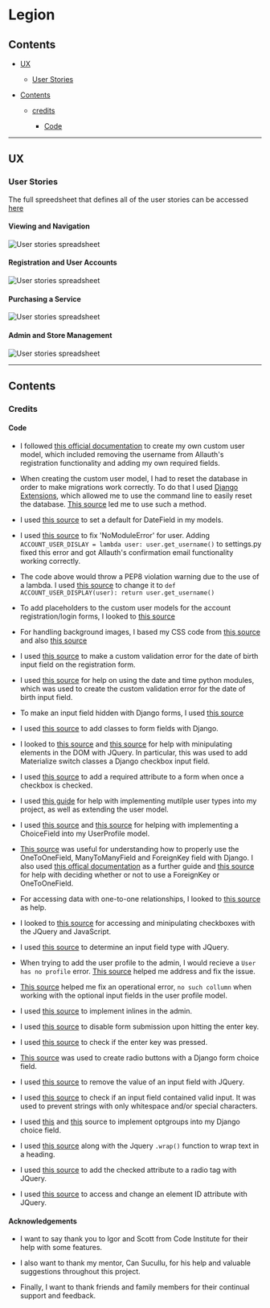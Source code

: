 # Legion


## Contents 

- [UX](#ux)

    - [User Stories](#user-stories)

- [Contents](#contents)

    - [credits](#credits)

        - [Code](#code)



-----

## UX


### User Stories

The full spreedsheet that defines all of the user stories can be accessed [here](https://docs.google.com/spreadsheets/d/1KYb3yVm8IIQM_jBeD-Tyxuno-kC5TYOTrA6sQpfI36Y/edit?usp=sharing)

#### Viewing and Navigation

![User stories spreadsheet](documentation/media/user-stories-1.png)


#### Registration and User Accounts

![User stories spreadsheet](documentation/media/user-stories-1.png)


#### Purchasing a Service

![User stories spreadsheet](documentation/media/user-stories-1.png)


#### Admin and Store Management

![User stories spreadsheet](documentation/media/user-stories-1.png)


-----

## Contents


### Credits

#### Code

- I followed [this official documentation](https://docs.djangoproject.com/en/dev/topics/auth/customizing/#using-a-custom-user-model-when-starting-a-project) to create my own custom user model, which included removing the username from Allauth's registration functionality and adding my own required fields.

- When creating the custom user model, I had to reset the database in order to make migrations work correctly. To do that I used [Django Extensions](https://django-extensions.readthedocs.io/en/latest/), which allowed me to use the command line to easily reset the database. [This source](https://stackoverflow.com/questions/2289187/complete-django-db-reset) led me to use such a method.

- I used [this source](https://www.fullstackpython.com/django-utils-timezone-now-examples.html) to set a default for DateField in my models.

- I used [this source](https://github.com/Tivix/django-rest-auth/issues/261) to fix 'NoModuleError' for user. Adding `ACCOUNT_USER_DISLAY = lambda user: user.get_username()` to settings.py fixed this error and got Allauth's confirmation email functionality working correctly.

- The code above would throw a PEP8 violation warning due to the use of a lambda. I used [this source](https://stackoverflow.com/questions/25010167/e731-do-not-assign-a-lambda-expression-use-a-def) to change it to `def ACCOUNT_USER_DISPLAY(user): return user.get_username()`

- To add placeholders to the custom user models for the account registration/login forms, I looked to [this source](https://izziswift.com/how-do-i-add-a-placeholder-on-a-charfield-in-django/)

- For handling background images, I based my CSS code from [this source](https://www.sitepoint.com/css3-transform-background-image/) and also [this source](https://css-tricks.com/almanac/properties/b/background-position/)

- I used [this source](https://www.geeksforgeeks.org/custom-field-validations-in-django-models/) to make a custom validation error for the date of birth input field on the registration form.

- I used [this source](https://www.tutorialsrack.com/articles/205/how-to-get-the-year-month-and-day-from-a-datetime-in-python) for help on using the date and time python modules, which was used to create the custom validation error for the date of birth input field.

- To make an input field hidden with Django forms, I used [this source](https://stackoverflow.com/questions/6862250/change-a-django-form-field-to-a-hidden-field)

- I used [this source](https://stackoverflow.com/questions/29716023/add-class-to-form-field-django-modelform) to add classes to form fields with Django.

- I looked to [this source](https://stackoverflow.com/questions/20100055/add-class-on-sibling-next-to-element) and [this source](https://stackoverflow.com/questions/2607592/jquery-add-next-to-add-after) for help with minipulating elements in the DOM with JQuery. In particular, this was used to add Materialize switch classes a Django checkbox input field.

- I used [this source](https://stackoverflow.com/questions/10159214/why-does-dynamically-changing-a-checkbox-not-trigger-a-form-change-event) to add a required attribute to a form when once a checkbox is checked.

- I used [this guide](https://simpleisbetterthancomplex.com/tutorial/2018/01/18/how-to-implement-multiple-user-types-with-django.html) for help with implementing mutilple user types into my project, as well as extending the user model.

- I used [this source](https://stackoverflow.com/questions/18676156/how-to-properly-use-the-choices-field-option-in-django) and [this source](https://docs.djangoproject.com/en/3.0/ref/models/fields/#enumeration-types) for helping with implementing a ChoiceField into my UserProfile model.

- [This source](https://www.geeksforgeeks.org/python-relational-fields-in-django-models/) was useful for understanding how to properly use the OneToOneField, ManyToManyField and ForeignKey field with Django. I also used [this offical documentation](https://docs.djangoproject.com/en/3.2/topics/db/examples/one_to_one/) as a further guide and [this source](https://stackoverflow.com/questions/5870537/whats-the-difference-between-django-onetoonefield-and-foreignkey) for help with deciding whether or not to use a ForeignKey or OneToOneField.

- For accessing data with one-to-one relationships, I looked to [this source](https://djangowaves.com/resources/django-one-to-one-field/) as help.

- I looked to [this source](https://www.codewall.co.uk/jquery-checkbox-checked-check-get-set-value/) for accessing and minipulating checkboxes with the JQuery and JavaScript.

- I used [this source](https://stackoverflow.com/questions/3165413/how-to-get-input-type-using-jquery) to determine an input field type with JQuery.

- When trying to add the user profile to the admin, I would recieve a `User has no profile` error. [This source](https://stackoverflow.com/questions/36317816/relatedobjectdoesnotexist-user-has-no-userprofile) helped me address and fix the issue.

- [This source](https://stackoverflow.com/questions/26312219/operationalerror-no-such-column-django) helped me fix an operational error, `no such collumn` when working with the optional input fields in the user profile model.

- I used [this source](https://stackoverflow.com/questions/38787889/django-admin-edit-fields-of-one-to-one-model-class) to implement inlines in the admin.

- I used [this source](https://stackoverflow.com/questions/11235622/jquery-disable-form-submit-on-enter) to disable form submission upon hitting the enter key.

- I used [this source](https://www.w3docs.com/snippets/javascript/how-to-check-if-an-enter-key-is-pressed-with-jquery.html) to check if the enter key was pressed.

- [This source](http://www.learningaboutelectronics.com/Articles/How-to-create-radio-buttons-in-a-Django-form.php) was used to create radio buttons with a Django form choice field.

- I used [this source](https://stackoverflow.com/questions/1524916/remove-value-of-input-using-jquery) to remove the value of an input field with JQuery.

- I used [this source](https://stackoverflow.com/questions/61550004/check-if-string-contains-any-letter-javascript-jquery) to check if an input field contained valid input. It was used to prevent strings with only whitespace and/or special characters.

- I used [this](https://stackoverflow.com/questions/15210511/django-modelchoicefield-optgroup-tag) and [this](https://docs.djangoproject.com/en/3.0/ref/models/fields/#enumeration-types) source to implement optgroups into my Django choice field.

- I used [this source](https://stackoverflow.com/questions/1571076/remove-text-with-jquery) along with the Jquery `.wrap()` function to wrap text in a heading.

- I used [this source](https://stackoverflow.com/questions/3408150/add-attribute-checked-on-click-jquery) to add the checked attribute to a radio tag with JQuery.

- I used [this source](https://stackoverflow.com/questions/347798/changing-an-elements-id-with-jquery) to access and change an element ID attribute with JQuery.



#### Acknowledgements

- I want to say thank you to Igor and Scott from Code Institute for their help with some features.

- I also want to thank my mentor, Can Sucullu, for his help and valuable suggestions throughout this project.

- Finally, I want to thank friends and family members for their continual support and feedback.